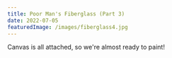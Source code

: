 ```yaml
---
title: Poor Man's Fiberglass (Part 3)
date: 2022-07-05
featuredImage: /images/fiberglass4.jpg
---
```


Canvas is all attached, so we're almost ready to paint!
